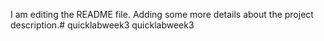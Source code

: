 I am editing the README file. Adding some more details about the project description.# quicklabweek3
quicklabweek3
